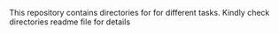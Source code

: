 This repository contains directories for for different tasks. Kindly check directories readme file for details
